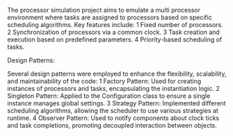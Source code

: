 The processor simulation project aims to emulate a multi
processor environment where tasks are assigned to processors 
based on specific scheduling algorithms. Key features include: 
1 Fixed number of processors. 
2 Synchronization of processors via a common clock. 
3 Task creation and execution based on predefined 
parameters. 
4 Priority-based scheduling of tasks.

Design Patterns:

Several design patterns were employed to enhance the flexibility, 
scalability, and maintainability of the code: 
1 Factory Pattern: Used for creating instances of processors and 
tasks, encapsulating the instantiation logic. 
2 Singleton Pattern: Applied to the Configuration class to ensure a 
single instance manages global settings. 
3 Strategy Pattern: Implemented different scheduling algorithms, 
allowing the scheduler to use various strategies at runtime. 
4 Observer Pattern: Used to notify components about clock ticks 
and task completions, promoting decoupled interaction between 
objects.
